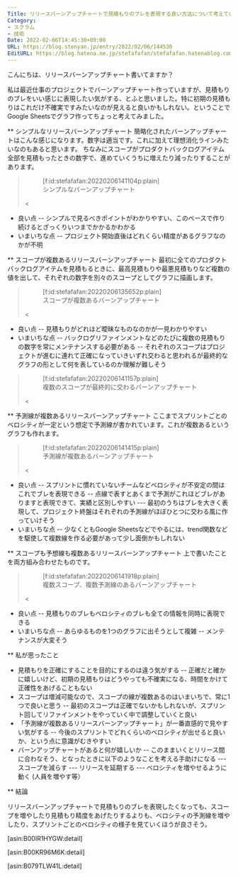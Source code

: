 ```yaml
---
Title: リリースバーンアップチャートで見積もりのブレを表現する良い方法について考えている
Category:
- スクラム
- 技術
Date: 2022-02-06T14:45:30+09:00
URL: https://blog.stenyan.jp/entry/2022/02/06/144530
EditURL: https://blog.hatena.ne.jp/stefafafan/stefafafan.hatenablog.com/atom/entry/13574176438060604854
---
```


こんにちは、リリースバーンアップチャート書いてますか？

私は最近仕事のプロジェクトでバーンアップチャート作っていますが、見積もりのブレをいい感じに表現したい気がする、とふと思いました。特に初期の見積もりはこれだけ不確実ですみたいなのが見えると良いかもしれない。ということでGoogle Sheetsでグラフ作ってちょっと考えてみました。


** シンプルなリリースバーンアップチャート
簡略化されたバーンアップチャートはこんな感じになります。数字は適当です。これに加えて理想消化ラインみたいなのもあると思います。
ちなみにスコープがプロダクトバックログアイテム全部を見積もったときの数字で、進めていくうちに増えたり減ったりすることがあります。

><figure class="figure-image figure-image-fotolife" title="シンプルなバーンアップチャート">[f:id:stefafafan:20220206141104p:plain]<figcaption>シンプルなバーンアップチャート</figcaption></figure><
- 良い点
-- シンプルで見るべきポイントがわかりやすい、このペースで作り続けるとざっくりいつまでかかるかわかる
- いまいちな点
-- プロジェクト開始直後はどれくらい精度があるグラフなのかが不明

** スコープが複数あるリリースバーンアップチャート
最初に全てのプロダクトバックログアイテムを見積もるときに、最高見積もりや最悪見積もりなど複数の値を出して、それぞれの数字を別々のスコープとしてグラフに描画します。

><figure class="figure-image figure-image-fotolife" title="スコープが複数あるバーンアップチャート">[f:id:stefafafan:20220206135652p:plain]<figcaption>スコープが複数あるバーンアップチャート</figcaption></figure><
- 良い点
-- 見積もりがどれほど曖昧なものなのかが一見わかりやすい
- いまいちな点
-- バックログリファインメントなどのたびに複数の見積もりの数字を常にメンテナンスする必要がある
-- それぞれのスコープはプロジェクトが進むに連れて正確になっていきいずれ交わると思われるが最終的なグラフの形として何を表しているのか理解が難しそう

><figure class="figure-image figure-image-fotolife" title="複数のスコープが最終的に交わるバーンアップチャート">[f:id:stefafafan:20220206141157p:plain]<figcaption>複数のスコープが最終的に交わるバーンアップチャート</figcaption></figure><

** 予測線が複数あるリリースバーンアップチャート
ここまでスプリントごとのベロシティが一定という想定で予測線が書かれています。これが複数あるというグラフも作れます。

><figure class="figure-image figure-image-fotolife" title="予測線が複数あるバーンアップチャート">[f:id:stefafafan:20220206141415p:plain]<figcaption>予測線が複数あるバーンアップチャート</figcaption></figure><
- 良い点
-- スプリントに慣れていないチームなどベロシティが不安定の間はこれでブレを表現できる
-- 点線で表すとあくまで予測がこれほどブレがありますと表現できて、実績と区別しやすい
--- 最初のうちはブレを大きく表現して、プロジェクト終盤はそれぞれの予測線がほぼひとつに交わる風に作っていけそう
- いまいちな点
-- 少なくともGoogle Sheetsなどでやるには、trend関数などを駆使して複数線を作る必要があって少し面倒かもしれない

** スコープも予想線も複数あるリリースバーンアップチャート
上で書いたことを両方組み合わせたものです。

><figure class="figure-image figure-image-fotolife" title="複数スコープ、複数予測線のあるバーンアップチャート">[f:id:stefafafan:20220206141918p:plain]<figcaption>複数スコープ、複数予測線のあるバーンアップチャート</figcaption></figure><

- 良い点
-- 見積もりのブレもベロシティのブレも全ての情報を同時に表現できる
- いまいちな点
-- あらゆるものを1つのグラフに出そうとして複雑
-- メンテナンスが大変そう

** 私が思ったこと

- 見積もりを正確にすることを目的にするのは違う気がする
-- 正確だと確かに嬉しいけど、初期の見積もりはどうやっても不確実になる、時間をかけて正確性をあげることもない
- スコープは増減可能なので、スコープの線が複数あるのはいまいちで、常に1つで良いと思う
-- 最初のスコープは正確でないかもしれないが、スプリント回してリファインメントをやっていく中で調整していくと良い
- 「予測線が複数あるリリースバーンアップチャート」が一番直感的で見やすい気がする
-- 今後のスプリントでどれくらいのベロシティが出せると良いか、という点に意識がむきやすい
- バーンアップチャートがあると何が嬉しいか
-- このままいくとリリース間に合わなそう、となったときに以下のようなことを考える手助けになる
--- スコープを減らす
--- リリースを延期する
--- ベロシティを増やせるように動く (人員を増やす等）

** 結論

リリースバーンアップチャートで見積もりのブレを表現したくなっても、スコープを増やしたり見積もり精度をあげたりするよりも、ベロシティの予測線を増やしたり、スプリントごとのベロシティの様子を見ていくほうが良さそう。

[asin:B00IR1HYGW:detail]

[asin:B00KR96M6K:detail]

[asin:B079TLW41L:detail]

